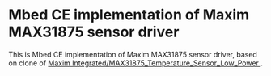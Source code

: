# Mbed CE implementation of Maxim MAX31875 sensor driver

This is Mbed CE implementation of Maxim MAX31875 sensor driver, based on clone of [Maxim Integrated/MAX31875_Temperature_Sensor_Low_Power ](https://os.mbed.com/teams/MaximIntegrated/code/MAX31875_Temperature_Sensor_Low_Power/).

